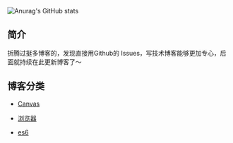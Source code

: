 ![Anurag's GitHub stats](https://github-readme-stats.vercel.app/api?username=TomatoKnightJ)

## 简介

折腾过挺多博客的，发现直接用Github的 Issues，写技术博客能够更加专心，后面就持续在此更新博客了～

## 博客分类

- [Canvas](https://github.com/tomatoKnightJ/Blog/labels/canvas)

- [浏览器](https://github.com/tomatoKnightJ/Blog/labels/%E6%B5%8F%E8%A7%88%E5%99%A8)

- [es6](https://github.com/tomatoKnightJ/Blog/labels/es6)

